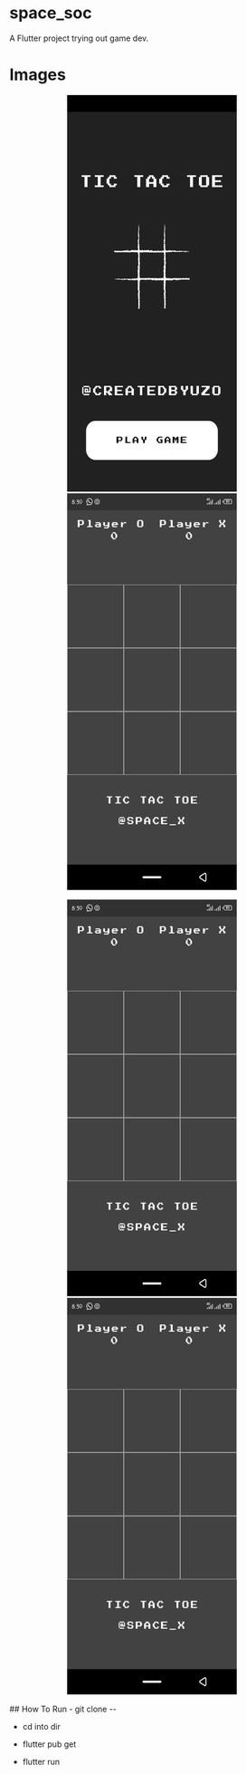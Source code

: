# space_soc

A Flutter project trying out game dev.

# Images

<p align="center">
  <img src="https://github.com/ebubechi/tictactoe_game/blob/main/assets/images/img1.png" height="700" width="300" title="splash screen">
  <img src="https://github.com/ebubechi/tictactoe_game/blob/main/assets/images/img2.png" height="700" width="300" alt="main Screen">
</p>
<p align="center">
  <img src="https://github.com/ebubechi/tictactoe_game/blob/main/assets/images/img2.png" height="700" width="300" title="splash screen">
  <img src="https://github.com/ebubechi/tictactoe_game/blob/main/assets/images/img2.png" height="700" width="300" alt="main Screen">
</p>
## How To Run
- git clone --

- cd into dir

- flutter pub get

- flutter run